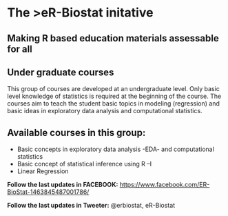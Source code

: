 # The >eR-Biostat initative
## Making R based education materials assessable for all

## Under graduate courses
This group of courses are developed at an undergraduate level. Only basic level knowledge of statistics is required at the beginning of the course. The courses  aim to teach the student basic topics in modeling (regression) and basic ideas in exploratory data analysis and computational  statistics.

## Available courses in this group:
* Basic concepts in exploratory data analysis -EDA- and computational statistics
* Basic concept of statistical inference using R –I
* Linear Regression

**Follow the last updates in FACEBOOK:** https://www.facebook.com/ER-BioStat-1463845487001786/

**Follow the last updates in Tweeter:** @erbiostat, eR-Biostat

